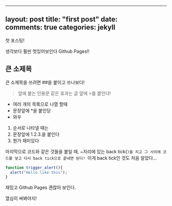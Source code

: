 
---
layout: post
title:  "first post"
date:   
comments: true
categories: jekyll
---

첫 포스팅!

생각보다 훨씬 멋있어보인다 Github Pages!!

## 큰 소제목
큰 소제목을 쓰려면 ##을 붙이고 쓰나보다!

> 앞에 붙는 인용문 같은 효과는 글 앞에 >를 붙인다!

* 여러 개의 목록으로 나열 할때
* 문장앞에 *을 붙인당
* 와우

1. 순서로 나타낼 때는
2. 문장앞에 1.2.3.을 붙인다
3. 뭔가 재미있다

마지막으로 코드와 같은 것들을 붙일 때,
~자리에 있는 back tick(`)을 치고 그 사이에 코드를 넣고 다시 back tick으로 끝내면 된다!
`이게 back tick인 것도 처음 알았다...

``` javascript
function trigger_alert(){
  alert("Hello like this");
}

```

재밌고 Github Pages 괜찮아 보인다.

열심히 써봐야지!


